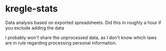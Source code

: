 # kregle-stats
Data analysis based on exported spreadsheets. Did this in roughly a hour if you exclude adding the data

I probably won't share the unprocessed data, as I don't know which laws are in rule regarding processing personal information.
